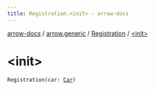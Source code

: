 ```yaml
---
title: Registration.<init> - arrow-docs
---
```


[arrow-docs](../../index.html) / [arrow.generic](../index.html) / [Registration](index.html) / [&lt;init&gt;](./-init-.html)

# &lt;init&gt;

`Registration(car: `[`Car`](../-car/index.html)`)`